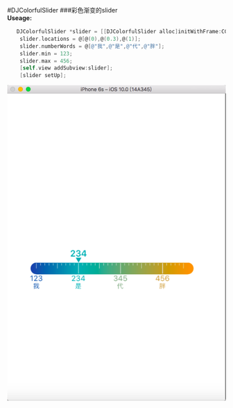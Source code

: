 #DJColorfulSlider
###彩色渐变的slider  
**Useage:**  
```objective-c
   DJColorfulSlider *slider = [[DJColorfulSlider alloc]initWithFrame:CGRectMake(30, 400, 300, 70)];
    slider.locations = @[@(0),@(0.3),@(1)];
    slider.numberWords = @[@"我",@"是",@"代",@"胖"];
    slider.min = 123;
    slider.max = 456;
    [self.view addSubview:slider];
    [slider setUp];
```
    
![](https://raw.githubusercontent.com/DaiJunMaster/DJColorfulSlider/master/QQ20161021-1.png)
